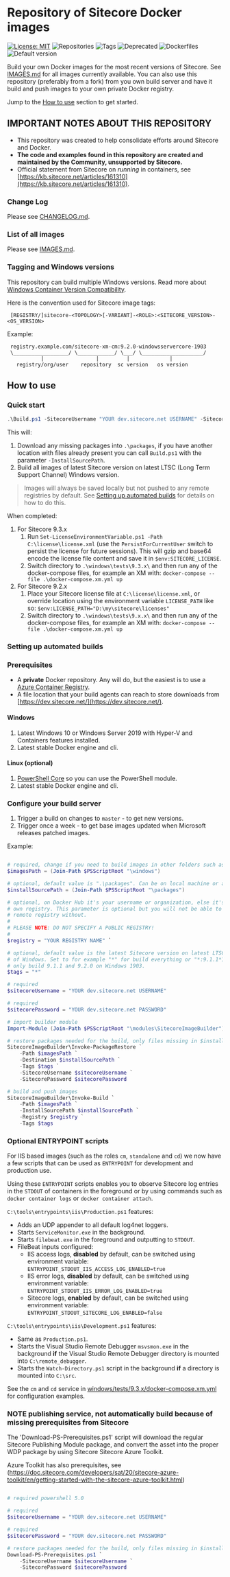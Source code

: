 ﻿# Repository of Sitecore Docker images

[//]: # "start: stats"

[![License: MIT](https://img.shields.io/badge/License-MIT-green.svg?style=flat-square)](https://opensource.org/licenses/MIT) ![Repositories](https://img.shields.io/badge/Repositories-74-blue.svg?style=flat-square) ![Tags](https://img.shields.io/badge/Tags-321-blue.svg?style=flat-square) ![Deprecated](https://img.shields.io/badge/Deprecated-0-lightgrey.svg?style=flat-square) ![Dockerfiles](https://img.shields.io/badge/Dockerfiles-63-blue.svg?style=flat-square) ![Default version](https://img.shields.io/badge/Default%20version-9.3.0%20on%20ltsc2019/1809-blue?style=flat-square)

[//]: # "end: stats"

Build your own Docker images for the most recent versions of Sitecore. See [IMAGES.md](IMAGES.md) for all images currently available. You can also use this repository (preferably from a fork) from you own build server and have it build and push images to your own private Docker registry.

Jump to the [How to use](#how-to-use) section to get started.

## IMPORTANT NOTES ABOUT THIS REPOSITORY

- This repository was created to help consolidate efforts around Sitecore and Docker.
- **The code and examples found in this repository are created and maintained by the Community,  unsupported by Sitecore.**
- Official statement from Sitecore on *running* in containers, see [https://kb.sitecore.net/articles/161310](https://kb.sitecore.net/articles/161310).

### Change Log

Please see [CHANGELOG.md](CHANGELOG.md).

### List of all images

Please see [IMAGES.md](IMAGES.md).

### Tagging and Windows versions

This repository can build multiple Windows versions. Read more about [Windows Container Version Compatibility](https://docs.microsoft.com/en-us/virtualization/windowscontainers/deploy-containers/version-compatibility).

Here is the convention used for Sitecore image tags:

```text
 [REGISTRY/]sitecore-<TOPOLOGY>[-VARIANT]-<ROLE>:<SITECORE_VERSION>-<OS_VERSION>
```

Example:

```text
 registry.example.com/sitecore-xm-cm:9.2.0-windowsservercore-1903
 \__________________/ \____________/ \___/ \____________________/
           |                 |         |             |
   registry/org/user    repository  sc version   os version
```

## How to use

### Quick start

```PowerShell
.\Build.ps1 -SitecoreUsername "YOUR dev.sitecore.net USERNAME" -SitecorePassword "YOUR dev.sitecore.net PASSWORD"
```

This will:

1. Download any missing packages into `.\packages`, if you have another location with files already present you can call `Build.ps1` with the parameter `-InstallSourcePath`.
1. Build all images of latest Sitecore version on latest LTSC (Long Term Support Channel) Windows version.

> Images will always be saved locally but not pushed to any remote registries by default. See [Setting up automated builds](#setting-up-automated-builds) for details on how to do this.

When completed:

1. For Sitecore 9.3.x
    1. Run `Set-LicenseEnvironmentVariable.ps1 -Path C:\license\license.xml` (use the `PersistForCurrentUser` switch to persist the license for future sessions). This will gzip and base64 encode the license file content and save it in `$env:SITECORE_LICENSE`.
    1. Switch directory to `.\windows\tests\9.3.x\` and then run any of the docker-compose files, for example an XM with: `docker-compose --file .\docker-compose.xm.yml up`
1. For Sitecore 9.2.x
    1. Place your Sitecore license file at `C:\license\license.xml`, or override location using the environment variable `LICENSE_PATH` like so: `$env:LICENSE_PATH="D:\my\sitecore\licenses"`
    1. Switch directory to `.\windows\tests\9.x.x\` and then run any of the docker-compose files, for example an XM with: `docker-compose --file .\docker-compose.xm.yml up`

### Setting up automated builds

### Prerequisites

- A **private** Docker repository. Any will do, but the easiest is to use a [Azure Container Registry](https://azure.microsoft.com/en-us/services/container-registry/).
- A file location that your build agents can reach to store downloads from [https://dev.sitecore.net/](https://dev.sitecore.net/).

#### Windows

1. Latest Windows 10 or Windows Server 2019 with Hyper-V and Containers features installed.
1. Latest stable Docker engine and cli.

#### Linux (optional)

1. [PowerShell Core](https://github.com/powershell/powershell) so you can use the PowerShell module.
1. Latest stable Docker engine and cli.

### Configure your build server

1. Trigger a build on changes to `master` - to get new versions.
1. Trigger once a week - to get base images updated when Microsoft releases patched images.

Example:

```PowerShell

# required, change if you need to build images in other folders such as ".\linux" or ".\legacy"
$imagesPath = (Join-Path $PSScriptRoot "\windows")

# optional, default value is ".\packages". Can be on local machine or a file share.
$installSourcePath = (Join-Path $PSScriptRoot "\packages")

# optional, on Docker Hub it's your username or organization, else it's the hostname of your
# own registry. This parameter is optional but you will not be able to push images to a
# remote registry without.
#
# PLEASE NOTE: DO NOT SPECIFY A PUBLIC REGISTRY!
#
$registry = "YOUR REGISTRY NAME" `

# optional, default value is the latest Sitecore version on latest LTSC version
# of Windows. Set to for example "*" for build everything or "*:9.1.1*1903", "*:9.2.0*1903" to
# only build 9.1.1 and 9.2.0 on Windows 1903.
$tags = "*"

# required
$sitecoreUsername = "YOUR dev.sitecore.net USERNAME"

# required
$sitecorePassword = "YOUR dev.sitecore.net PASSWORD"

# import builder module
Import-Module (Join-Path $PSScriptRoot "\modules\SitecoreImageBuilder") -Force

# restore packages needed for the build, only files missing in $installSourcePath will be downloaded
SitecoreImageBuilder\Invoke-PackageRestore `
    -Path $imagesPath `
    -Destination $installSourcePath `
    -Tags $tags `
    -SitecoreUsername $sitecoreUsername `
    -SitecorePassword $sitecorePassword

# build and push images
SitecoreImageBuilder\Invoke-Build `
    -Path $imagesPath `
    -InstallSourcePath $installSourcePath `
    -Registry $registry `
    -Tags $tags
```

### Optional ENTRYPOINT scripts

For IIS based images (such as the roles `cm`, `standalone` and `cd`) we now have a few scripts that can be used as `ENTRYPOINT` for development and production use.

Using these `ENTRYPOINT` scripts enables you to observe Sitecore log entries in the `STDOUT` of containers in the foreground or by using commands such as `docker container logs` or `docker container attach`.

`C:\tools\entrypoints\iis\Production.ps1` features:

- Adds an UDP appender to all default log4net loggers.
- Starts `ServiceMonitor.exe` in the background.
- Starts `filebeat.exe` in the foreground and outputting to `STDOUT`.
- FileBeat inputs configured:
  - IIS access logs, **disabled** by default, can be switched using environment variable: `ENTRYPOINT_STDOUT_IIS_ACCESS_LOG_ENABLED=true`
  - IIS error logs, **disabled** by default, can be switched using environment variable: `ENTRYPOINT_STDOUT_IIS_ERROR_LOG_ENABLED=true`
  - Sitecore logs, **enabled** by default, can be switched using environment variable: `ENTRYPOINT_STDOUT_SITECORE_LOG_ENABLED=false`

`C:\tools\entrypoints\iis\Development.ps1` features:

- Same as `Production.ps1`.
- Starts the Visual Studio Remote Debugger `msvsmon.exe` in the background **if** the Visual Studio Remote Debugger directory is mounted into `C:\remote_debugger`.
- Starts the `Watch-Directory.ps1` script in the background **if** a directory is mounted into `C:\src`.

See the `cm` and `cd` service in [windows/tests/9.3.x/docker-compose.xm.yml](windows/tests/9.3.x/docker-compose.xm.yml) for configuration examples.

### NOTE publishing service, not automatically build because of missing prerequisites from Sitecore 

The 'Download-PS-Prerequisites.ps1' script will download the regular Sitecore Publishing Module package, and convert the asset into the proper WDP package by using Sitecore Sitecore Azure Toolkit. 

Azure Toolkit has also prerequisites, see (https://doc.sitecore.com/developers/sat/20/sitecore-azure-toolkit/en/getting-started-with-the-sitecore-azure-toolkit.html) 

```PowerShell

# required powershell 5.0

# required
$sitecoreUsername = "YOUR dev.sitecore.net USERNAME"

# required
$sitecorePassword = "YOUR dev.sitecore.net PASSWORD"

# restore packages needed for the build, only files missing in $installSourcePath will be downloaded
Download-PS-Prerequisites.ps1 `
    -SitecoreUsername $sitecoreUsername `
    -SitecorePassword $sitecorePassword

```
